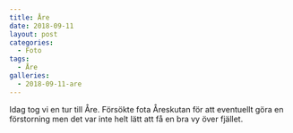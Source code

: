 ```yaml
---
title: Åre
date: 2018-09-11
layout: post
categories:
  - Foto
tags:
  - Åre
galleries:
  - 2018-09-11-are
---
```


Idag tog vi en tur till Åre. Försökte fota Åreskutan för att eventuellt göra en förstorning men det var inte helt lätt att få en bra vy över fjället.

